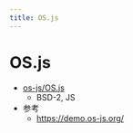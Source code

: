 ```yaml
---
title: OS.js
---
```


# OS.js

- [os-js/OS.js](https://github.com/os-js/OS.js)
  - BSD-2, JS
- 参考
  - https://demo.os-js.org/

